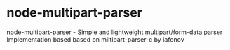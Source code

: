 # node-multipart-parser
node-multipart-parser - Simple and lightweight multipart/form-data parser Implementation based based on miltipart-parser-c by iafonov
